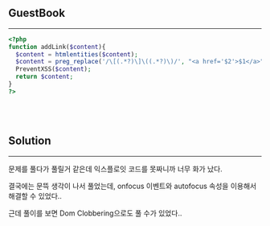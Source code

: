 ## GuestBook
---

```php
<?php
function addLink($content){
  $content = htmlentities($content);
  $content = preg_replace('/\[(.*?)\]\((.*?)\)/', "<a href='$2'>$1</a>", $content);
  PreventXSS($content);
  return $content;
}
?>
```

<br><br>

## Solution
---

문제를 풀다가 풀릴거 같은데 익스플로잇 코드를 못짜니까 너무 화가 났다.

결국에는 문뜩 생각이 나서 풀었는데, onfocus 이벤트와 autofocus 속성을 이용해서 해결할 수 있었다..

근데 풀이를 보면 Dom Clobbering으로도 풀 수가 있었다..
